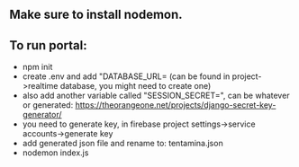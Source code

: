 ## Make sure to install nodemon.

## To run portal:

- npm init
- create .env and add "DATABASE_URL=<Your database url> (can be found in project->realtime database, you might need to create one)
- also add another variable called "SESSION_SECRET=<session key>", can be whatever or generated: https://theorangeone.net/projects/django-secret-key-generator/
- you need to generate key, in firebase project settings->service accounts->generate key
- add generated json file and rename to: tentamina.json
- nodemon index.js
